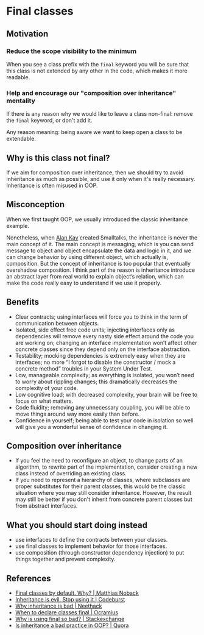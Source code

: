 # Final classes

## Motivation

### Reduce the scope visibility to the minimum

When you see a class prefix with the `final` keyword you will be sure that this class is not extended by any other in the code, which makes it more readable.

### Help and encourage our "composition over inheritance" mentality

If there is any reason why we would like to leave a class non-final: remove the `final` keyword, or don't add it.

Any reason meaning: being aware we want to keep open a class to be extendable.

## Why is this class not final?

If we aim for composition over inheritance, then we should try to avoid inheritance as much as possible, and use it only when it's really necessary. Inheritance is often misused in OOP.

## Misconception

When we first taught OOP, we usually introduced the classic inheritance example.

Nonetheless, when [Alan Kay](http://lists.squeakfoundation.org/pipermail/squeak-dev/1998-October/017019.html) created Smalltalks, the inheritance is never the main concept of it. The main concept is messaging, which is you can send message to object and object encapsulate the data and logic in it, and we can change behavior by using different object, which actually is, composition. But the concept of inheritance is too popular that eventually overshadow composition. I think part of the reason is inheritance introduce an abstract layer from real world to explain object’s relation, which can make the code really easy to understand if we use it properly.

## Benefits

- Clear contracts; using interfaces will force you to think in the term of communication between objects.
- Isolated, side effect free code units; injecting interfaces only as dependencies will remove every nasty side effect around the code you are working on; changing an interface implementation won’t affect other concrete classes since they depend only on the interface abstraction.
- Testability; mocking dependencies is extremely easy when they are interfaces; no more “I forgot to disable the constructor / mock a concrete method” troubles in your System Under Test.
- Low, manageable complexity; as everything is isolated, you won’t need to worry about rippling changes; this dramatically decreases the complexity of your code.
- Low cognitive load; with decreased complexity, your brain will be free to focus on what matters.
- Code fluidity; removing any unnecessary coupling, you will be able to move things around way more easily than before.
- Confidence in yourself; being able to test your code in isolation so well will give you a wonderful sense of confidence in changing it.

## Composition over inheritance

- If you feel the need to reconfigure an object, to change parts of an algorithm, to rewrite part of the implementation, consider creating a new class instead of overriding an existing class.
- If you need to represent a hierarchy of classes, where subclasses are proper substitutes for their parent classes, this would be the classic situation where you may still consider inheritance. However, the result may still be better if you don't inherit from concrete parent classes but from abstract interfaces.

## What you should start doing instead

- use interfaces to define the contracts between your classes.
- use final classes to implement behavior for those interfaces.
- use composition (through constructor dependency injection) to put things together and prevent complexity.

## References

- [Final classes by default. Why? | Matthias Noback](https://matthiasnoback.nl/2018/09/final-classes-by-default-why/)
- [Inheritance is evil. Stop using it | Codeburst ](https://codeburst.io/inheritance-is-evil-stop-using-it-6c4f1caf5117)
- [Why inheritance is bad | Neethack](http://neethack.com/2017/04/Why-inheritance-is-bad/)
- [When to declare classes final | Ocramius](https://ocramius.github.io/blog/when-to-declare-classes-final/)
- [Why is using final so bad? | Stackexchange](https://softwareengineering.stackexchange.com/questions/89073/why-is-using-final-on-a-class-really-so-bad)
- [Is inheritance a bad practice in OOP? | Quora](https://www.quora.com/Is-inheritance-bad-practice-in-OOP-Many-places-that-teach-design-patterns-say-to-opt-for-composition-over-inheritance-but-what-about-when-multiple-classes-share-logic-from-an-abstract-class-such-as-in-the-Template-Method-design-pattern)
